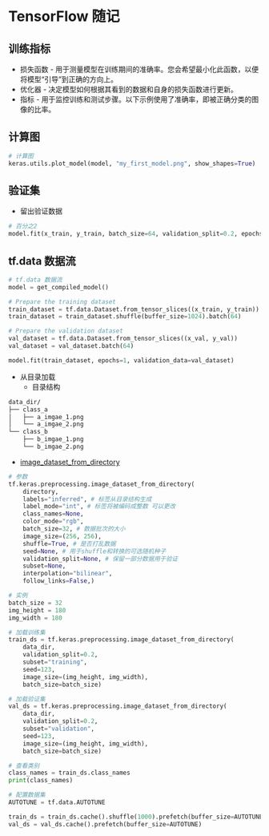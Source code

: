 # TensorFlow 随记



## 训练指标

- 损失函数 - 用于测量模型在训练期间的准确率。您会希望最小化此函数，以便将模型“引导”到正确的方向上。
- 优化器 - 决定模型如何根据其看到的数据和自身的损失函数进行更新。
- 指标 - 用于监控训练和测试步骤。以下示例使用了准确率，即被正确分类的图像的比率。



## 计算图

```python
# 计算图
keras.utils.plot_model(model, "my_first_model.png", show_shapes=True)
```



## 验证集

- 留出验证数据

```python
# 百分之2
model.fit(x_train, y_train, batch_size=64, validation_split=0.2, epochs=1)
```



## tf.data 数据流

```python
# tf.data 数据流
model = get_compiled_model()

# Prepare the training dataset
train_dataset = tf.data.Dataset.from_tensor_slices((x_train, y_train))
train_dataset = train_dataset.shuffle(buffer_size=1024).batch(64)

# Prepare the validation dataset
val_dataset = tf.data.Dataset.from_tensor_slices((x_val, y_val))
val_dataset = val_dataset.batch(64)

model.fit(train_dataset, epochs=1, validation_data=val_dataset)
```

- 从目录加载
  - 目录结构

```bash
data_dir/
├── class_a
│   ├── a_imgae_1.png
│   └── a_imgae_2.png
└── class_b
    ├── b_imgae_1.png
    └── b_imgae_2.png
```

- [image_dataset_from_directory](https://tensorflow.google.cn/api_docs/python/tf/keras/utils/image_dataset_from_directory)

```python
# 参数
tf.keras.preprocessing.image_dataset_from_directory(
    directory,
    labels="inferred", # 标签从目录结构生成
    label_mode="int", # 标签将被编码成整数 可以更改
    class_names=None,
    color_mode="rgb",
    batch_size=32, # 数据批次的大小
    image_size=(256, 256),
    shuffle=True, # 是否打乱数据
    seed=None, # 用于shuffle和转换的可选随机种子
    validation_split=None, # 保留一部分数据用于验证
    subset=None,
    interpolation="bilinear",
    follow_links=False,)

# 实例
batch_size = 32
img_height = 180
img_width = 180

# 加载训练集
train_ds = tf.keras.preprocessing.image_dataset_from_directory(
    data_dir,
    validation_split=0.2,
    subset="training",
    seed=123,
    image_size=(img_height, img_width),
    batch_size=batch_size)

# 加载验证集
val_ds = tf.keras.preprocessing.image_dataset_from_directory(
    data_dir,
    validation_split=0.2,
    subset="validation",
    seed=123,
    image_size=(img_height, img_width),
    batch_size=batch_size)

# 查看类别
class_names = train_ds.class_names
print(class_names)

# 配置数据集
AUTOTUNE = tf.data.AUTOTUNE

train_ds = train_ds.cache().shuffle(1000).prefetch(buffer_size=AUTOTUNE)
val_ds = val_ds.cache().prefetch(buffer_size=AUTOTUNE)
```

